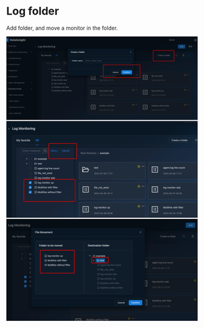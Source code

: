 # Log folder

Add folder, and move a monitor in the folder.

![folder-add.png](https://github.com/traas-stack/holoinsight-docs/raw/main/docs/src/resources/images/user-guide/logmonitor/folder-add.png)
![batch-move.png](https://github.com/traas-stack/holoinsight-docs/raw/main/docs/src/resources/images/user-guide/logmonitor/batch-move.png)
![batch-move-item.png](https://github.com/traas-stack/holoinsight-docs/raw/main/docs/src/resources/images/user-guide/logmonitor/batch-move-item.png)
